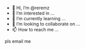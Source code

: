 - 👋 Hi, I’m @reremz
- 👀 I’m interested in ...
- 🌱 I’m currently learning ...
- 💞️ I’m looking to collaborate on ...
- 📫 How to reach me ...

<!---
reremz/reremz is a ✨ special ✨ repository because its `README.md` (this file) appears on your GitHub profile.
You can click the Preview link to take a look at your changes.
--->
pls email me
